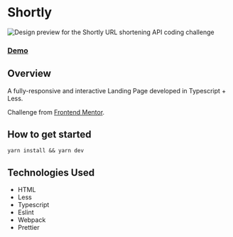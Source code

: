 # Shortly

![Design preview for the Shortly URL shortening API coding challenge](https://i.imgur.com/CV5WM5n.png)

### [Demo](https://c0llinn.github.io/Shortly/)

## Overview

A fully-responsive and interactive Landing Page developed in Typescript + Less.

Challenge from [Frontend Mentor](https://www.frontendmentor.io).

## How to get started

```
yarn install && yarn dev
```

## Technologies Used

- HTML
- Less
- Typescript
- Eslint
- Webpack
- Prettier
